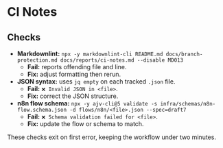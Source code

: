 # CI Notes

## Checks

- **Markdownlint:** `npx -y markdownlint-cli README.md docs/branch-protection.md docs/reports/ci-notes.md --disable MD013`
  - **Fail:** reports offending file and line.
  - **Fix:** adjust formatting then rerun.
- **JSON syntax:** uses `jq empty` on each tracked `.json` file.
  - **Fail:** `❌ Invalid JSON in <file>`.
  - **Fix:** correct the JSON structure.
- **n8n flow schema:** `npx -y ajv-cli@5 validate -s infra/schemas/n8n-flow.schema.json -d flows/n8n/<file>.json --spec=draft7`
  - **Fail:** `❌ Schema validation failed for <file>`.
  - **Fix:** update the flow or schema to match.

These checks exit on first error, keeping the workflow under two minutes.
